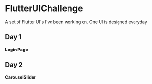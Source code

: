# FlutterUIChallenge
A set of Flutter UI's I've been working on.
One UI is designed everyday

## Day 1
#### Login Page 

## Day 2
#### CarouselSlider 
